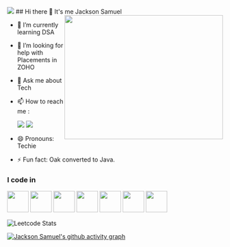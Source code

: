 <img src="https://static.wixstatic.com/media/b313a9_89ebec0c5f384c65a9551f0c1ec18ca9~mv2.gif">
## Hi there 👋 It's me Jackson Samuel

<img align="right" width="370" height="290" src="https://i.pinimg.com/originals/47/f0/34/47f0342cec72b800463bf003eac1257e.gif">

- 🌱 I’m currently learning DSA
- 🤔 I’m looking for help with Placements in ZOHO
- 💬 Ask me about Tech
- 📫 How to reach me :

     [<img src="https://img.shields.io/badge/Instagram-E4405F?style=for-the-badge&logo=instagram&logoColor=white" />](https://www.instagram.com/invites/contact/i=1rs0zok51ehmr&utm_content=l974edr) [<img src="https://img.shields.io/badge/LinkedIn-0077B5?style=for-the-badge&logo=linkedin&logoColor=white" />](https://www.linkedin.com/in/JacksonSamuel-T/)
- 😄 Pronouns: Techie
- ⚡ Fun fact: Oak converted to Java.

### I code in
<img height="50" width="50" src="https://img.icons8.com/color/48/000000/c-programming.png" /> <img height="50" width="50" src="https://img.icons8.com/color/48/000000/java-coffee-cup-logo.png" /> <img height="50" width="50" src="https://img.icons8.com/color/48/000000/html-5.png" /> <img height="50" width="50" src="https://img.icons8.com/color/48/000000/css3.png" /> <img height="50" width="50" src="https://img.icons8.com/color/48/000000/javascript.png"/> <img height="50" width="50" src="https://img.icons8.com/color/48/000000/mysql-logo.png"/> <img height="50" width="50" src="https://img.icons8.com/color/48/000000/nodejs.png"/>

![Leetcode Stats](https://leetcard.jacoblin.cool/JacksonSamuel-T?theme=dark&font=Mallanna&ext=contest)

[![Jackson Samuel's github activity graph](https://github-readme-activity-graph.vercel.app/graph?username=JacksonSamuel-T&bg_color=000000&color=ffffff&line=4ef461&point=ffffff&area=true&hide_border=true)](https://github.com/ashutosh00710/github-readme-activity-graph)
